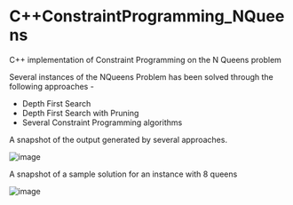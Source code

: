 # C++ConstraintProgramming_NQueens
C++ implementation of Constraint Programming on the N Queens problem

Several instances of the NQueens Problem has been solved through the following approaches - 
- Depth First Search
- Depth First Search with Pruning
- Several Constraint Programming algorithms

A snapshot of the output generated by several approaches.

![image](https://github.com/user-attachments/assets/665baa12-7b10-4fa8-97cf-97e6e0aa6a75)

A snapshot of a sample solution for an instance with 8 queens

![image](https://github.com/user-attachments/assets/9461f1ca-1bab-4a6b-b004-4c1dce87a1ff)




